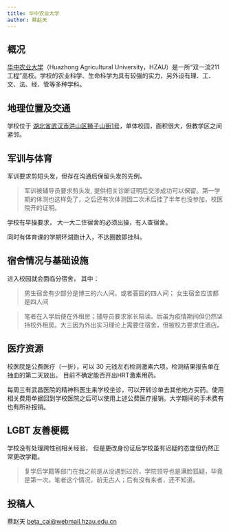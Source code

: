```yaml
---
title: 华中农业大学
author: 蔡赵天
---
```


## 概况

[华中农业大学](https://www.hzau.edu.cn)（Huazhong Agricultural University，HZAU）是一所“双一流211工程”高校。学校的农业科学、生命科学为具有较强的实力，另外设有理、工、文、法、经、管等多种学科。

## 地理位置及交通

学校位于 [湖北省武汉市洪山区狮子山街1号](https://amap.com/place/B001B08XU8)，单体校园，面积很大，但教学区之间紧邻。


## 军训与体育

军训要求剪短头发，但存在沟通后保留头发的先例。

> 军训被辅导员要求剪头发, 提供相关诊断证明后交涉成功可以保留。第一学期的体测也这样免了，之后还有次体测因二次术后挂了半年也没参加，校医院开的证明。

学校有早操要求， 大一大二住宿舍的必须出操，有人查宿舍。

同时有体育课的学期环湖跑计入，不达圈数即挂科。

## 宿舍情况与基础设施

进入校园就会面临分宿舍， 其中：
> 男生宿舍有少部分是博三的六人间，或者荟园的四人间；
> 女生宿舍应该都是四人间

> 笔者在入学后便在外租房；辅导员要求家长陪读。后虽为疫情期间但仍然坚持校外租房。大三因为外出实习理论上需要住宿舍，但被校方要求住酒店。 

## 医疗资源

校医院是公费医疗（一折），可以 30 元钱左右检测激素六项。检测结果报告单在抽血的第二天放出。 目前不确定能否开出HRT激素用药。

每周三有武昌医院的精神科医生来学校坐诊，可以开转诊单去其他地方买药。使用相关费用单据回到学校医院之后可以使用上述公费医疗报销。大学期间的手术费有也有所补报销。 

## LGBT 友善梗概
学校没有处理跨性别相关经验， 但是更改身份证后学校虽有迟疑的态度但仍然正常更改学籍。 

> 复学后学籍等部门在我之前是从没遇到过的，学院领导也是满脸狐疑，毕竟是第一次。笔者这个情况，前无古人；后有没有来者，还不知道。


## 投稿人

蔡赵天 <beta_cai@webmail.hzau.edu.cn>
